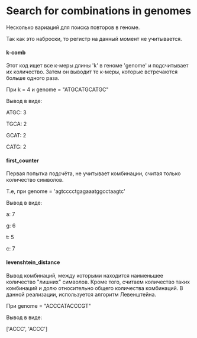 # Search for combinations in genomes

Несколько вариаций для поиска повторов в геноме. 

Так как это наброски, то регистр на данный момент не учитывается. 

#### k-comb
Этот код ищет все к-меры длины 'k' в геноме 'genome' и подсчитывает их количество. 
Затем он выводит те к-меры, которые встречаются больше одного раза.

При k = 4 и genome = "ATGCATGCATGC"

Вывод в виде:

ATGC: 3

TGCA: 2

GCAT: 2

CATG: 2


#### first_counter
Первая попытка подсчёта, не учитывает комбинации, считая только количество символов.

Т.е, при genome = 'agtcccctgagaaatggcctaagtc'

Вывод в виде:

a: 7

g: 6

t: 5

c: 7


#### levenshtein_distance
Вывод комбинаций, между которыми находится наименьшее количество "лишних" символов. Кроме того, считаем количество таких комбинаций и долю относительно общего количества комбинаций.
В данной реализации, используется алгоритм Левенштейна. 

При genome = "ACCCATACCCGT"

Вывод в виде:

['ACCC', 'ACCC']
